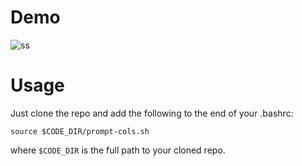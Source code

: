 # Demo
![ss](https://raw.githubusercontent.com/susmit31/Pretty-Prompt/ss.png)

# Usage
Just clone the repo and add the following to the end of your .bashrc:

`source $CODE_DIR/prompt-cols.sh`

where `$CODE_DIR` is the full path to your cloned repo.